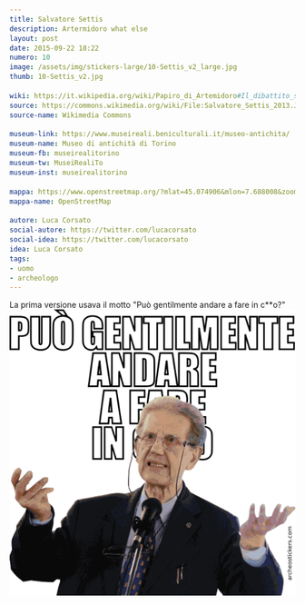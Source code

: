 ```yaml
---
title: Salvatore Settis
description: Artermidoro what else
layout: post
date: 2015-09-22 18:22
numero: 10
image: /assets/img/stickers-large/10-Settis_v2_large.jpg
thumb: 10-Settis_v2.jpg

wiki: https://it.wikipedia.org/wiki/Papiro_di_Artemidoro#Il_dibattito_su_autenticit%C3%A0_o_falsit%C3%A0
source: https://commons.wikimedia.org/wiki/File:Salvatore_Settis_2013.JPG
source-name: Wikimedia Commons

museum-link: https://www.museireali.beniculturali.it/museo-antichita/
museum-name: Museo di antichità di Torino
museum-fb: museirealitorino
museum-tw: MuseiRealiTo
museum-inst: museirealitorino

mappa: https://www.openstreetmap.org/?mlat=45.074906&mlon=7.688008&zoom=15#map=15/45.0749/7.6880
mappa-name: OpenStreetMap

autore: Luca Corsato
social-autore: https://twitter.com/lucacorsato
social-idea: https://twitter.com/lucacorsato
idea: Luca Corsato
tags:
- uomo
- archeologo
---
```


La prima versione usava il motto "Può gentilmente andare a fare in c**o?" ![Settis versione 1](/assets/img/stickers/10-Settis_v1.png)
